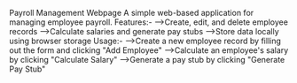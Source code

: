 ﻿Payroll Management Webpage
A simple web-based application for managing employee payroll.
Features:-
-->Create, edit, and delete employee records
-->Calculate salaries and generate pay stubs
-->Store data locally using browser storage
Usage:-
-->Create a new employee record by filling out the form and clicking "Add Employee"
-->Calculate an employee's salary by clicking "Calculate Salary"
-->Generate a pay stub by clicking "Generate Pay Stub"
